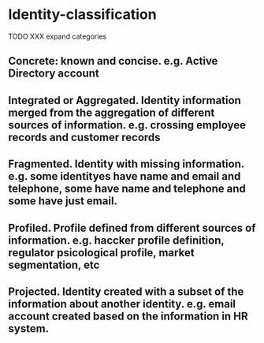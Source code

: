 # Identity-classification

TODO XXX expand categories

## Concrete: known and concise. e.g. Active Directory account

## Integrated or Aggregated. Identity information merged from the aggregation of different sources of information. e.g. crossing employee records and customer records

## Fragmented. Identity with missing information. e.g. some identityes have name and email and telephone, some have name and telephone and some have just email.

## Profiled. Profile defined from different sources of information. e.g. haccker profile definition, regulator psicological profile, market segmentation, etc

## Projected. Identity created with a subset of the information about another identity. e.g. email account created based on the information in HR system.
